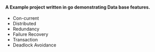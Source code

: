 #### A Example project written in go demonstrating Data base features.

- Con-current
- Distributed
- Redundancy
- Failure Recovery
- Transaction
- Deadlock Avoidance